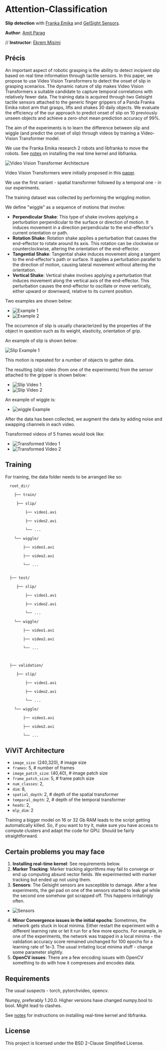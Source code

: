 # Attention-Classification

**Slip detection** with [Franka Emika](https://www.franka.de/) and [GelSight Sensors](https://www.gelsight.com/gelsightmini/).

**Author**: [Amit Parag](https://scholar.google.com/citations?user=wsRIfL4AAAAJ&hl=en)

// **Instructor**: [Ekrem Misimi](https://www.sintef.no/en/all-employees/employee/ekrem.misimi/)

## Précis

An important aspect of robotic grasping is the ability to detect incipient slip based on real time information through tactile sensors. In this paper, we propose to use Video Vision Transformers to detect the onset of slip in grasping scenarios. The dynamic nature of slip makes Video Vision Transformers a suitable candidate to capture temporal correlations with relatively fewer data. The training data is acquired through two Gelsight tactile sensors attached to the generic finger grippers of a  Panda Franka Emika robot arm that grasps, lifts and shakes $30$ daily objects. We evaluate the efficiency of the our approach to predict onset of slip on $10$ previously unseen objects and achieve a zero-shot mean prediction accuracy of 99\%. 


The aim of the experiments is to learn the difference between slip and wiggle (and predict the onset of slip) through videos by training a Video-Vision Transformer model.

We use the Franka Emika research 2 robots and libfranka to move the robots. See [notes](./notes/readme.md) on installing the real time kernel and libfranka.

![Video Vision Transformer Architecture](./docs/architecture.jpg)

Video Vision Transformers were initially proposed in this [paper](https://arxiv.org/abs/2103.15691).

We use the first variant - spatial transformer followed by a temporal one - in our experiments.

The training dataset was collected by performing the wriggling motion.

We define "wiggle" as a sequence of motions that involve:

- **Perpendicular Shake**: This type of shake involves applying a perturbation perpendicular to the surface or direction of motion. It induces movement in a direction perpendicular to the end-effector's current orientation or path.
- **Rotation Shake**: Rotation shake applies a perturbation that causes the end-effector to rotate around its axis. This rotation can be clockwise or counterclockwise, altering the orientation of the end-effector.
- **Tangential Shake**: Tangential shake induces movement along a tangent to the end-effector's path or surface. It applies a perturbation parallel to the direction of motion, causing lateral movement without altering the orientation.
- **Vertical Shake**: Vertical shake involves applying a perturbation that induces movement along the vertical axis of the end-effector. This perturbation causes the end-effector to oscillate or move vertically, either upward or downward, relative to its current position.

Two examples are shown below:

- ![Example 1](./docs/gifs/coffee_mug.gif)
- ![Example 2](./docs/gifs/rubicks_cube.gif)

The occurrence of slip is usually characterized by the properties of the object in question such as its weight, elasticity, orientation of grip.

An example of slip is shown below:

![Slip Example 1](./docs/gifs/slip.gif)

This motion is repeated for a number of objects to gather data.

The resulting (slip) video (from one of the experiments) from the sensor attached to the gripper is shown below:

- ![Slip Video 1](./docs/gifs/slip1.gif)
- ![Slip Video 2](./docs/gifs/slip2.gif)

An example of wiggle is:

- ![wiggle Example](./docs/gifs/wiggle.gif)

After the data has been collected, we augment the data by adding noise and swapping channels in each video.

Transformed videos of 5 frames would look like:

- ![Transformed Video 1](./docs/gifs/aug_1.gif)
- ![Transformed Video 2](./docs/gifs/aug_46.gif)

## Training

For training, the data folder needs to be arranged like so:





      root_dir/
      
        ├── train/
    
         ├── slip/
      
             ├── video1.avi
      
             ├── video2.avi
      
             └── ...
       
        └── wiggle/
         
            ├── video1.avi
      
            ├── video2.avi
      
            └── ...
  
        
      ├── test/
    
         ├── slip/
      
             ├── video1.avi
      
             ├── video2.avi
      
             └── ...
       
        └── wiggle/
         
            ├── video1.avi
      
            ├── video2.avi
      
            └── ...
  
  
              
      ├── validation/
    
         ├── slip/
      
             ├── video1.avi
      
             ├── video2.avi
      
             └── ...
       
        └── wiggle/
         
            ├── video1.avi
      
            ├── video2.avi
      
            └── ...
    




## ViViT Architecture

- `image_size`: (240,320), # image size
- `frames`: 5, # number of frames
- `image_patch_size`: (40,40), # image patch size
- `frame_patch_size`: 5, # frame patch size
- `num_classes`: 2,
- `dim`: 8,
- `spatial_depth`: 2, # depth of the spatial transformer
- `temporal_depth`: 2, # depth of the temporal transformer
- `heads`: 2,
- `mlp_dim`: 2

Training a bigger model on 16 or 32 Gb RAM leads to the script getting automatically killed. So, if you want to try it, make sure you have access to compute clusters and adapt the code for GPU. Should be fairly straightforward. 


## Certain problems you may face

1. **Installing real-time kernel**: See requirements below.
2. **Marker Tracking**: Marker tracking algorithms may fail to converge or end up computing absurd vector fields. We experimented with marker tracking but ended up not using them.
3. **Sensors**: The Gelsight sensors are susceptible to damage. After a few experiments, the gel pad on one of the sensors started to leak gel while the second one somehow got scrapped off. This happens irritatingly often.
- ![Sensors](./docs/gifs/camera.gif)

4. **Minor Convergence issues in the initial epochs**: Sometimes, the network gets stuck in local minima. Either restart the experiment with a different learning rate or let it run for a few more epochs. For example, in one of the experiments, the network was trapped in a local minima - the validation accuracy score remained unchanged for 100 epochs for a learning rate of 1e-3. The usual irritating local minima stuff - change some parameter slightly.
5. **OpenCV issues**: There are a few encoding issues with OpenCV something to do with how it compresses and encodes data.

## Requirements

The usual suspects - torch, pytorchvideo, opencv.

Numpy, preferably 1.20.0. Higher versions have changed numpy.bool to bool. Might lead to clashes.

See [notes](https://github.com/amitparag/Incipient-Slip-Detection/tree/main/notes) for instructions on installing real-time kernel and libfranka.

## License

This project is licensed under the BSD 2-Clause Simplified License.


